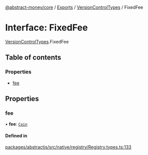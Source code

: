 [@abstract-money/core](../README.md) / [Exports](../modules.md) / [VersionControlTypes](../modules/VersionControlTypes.md) / FixedFee

# Interface: FixedFee

[VersionControlTypes](../modules/VersionControlTypes.md).FixedFee

## Table of contents

### Properties

- [fee](VersionControlTypes.FixedFee.md#fee)

## Properties

### fee

• **fee**: [`Coin`](VersionControlTypes.Coin.md)

#### Defined in

[packages/abstractjs/src/native/registry/Registry.types.ts:133](https://github.com/AbstractSDK/frontend/blob/07410073/packages/abstractjs/src/native/registry/Registry.types.ts#L133)
